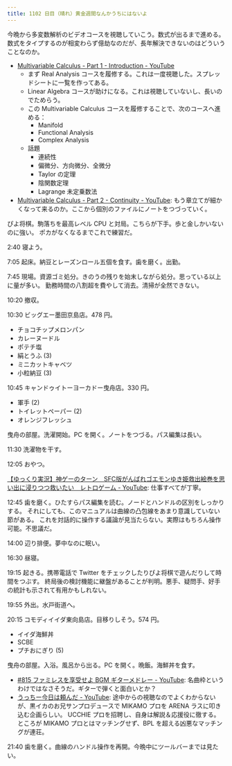 ```yaml
---
title: 1102 日目（晴れ）黄金週間なんかうちにはないよ
---
```


今晩から多変数解析のビデオコースを視聴していこう。数式が出るまで進める。
数式をタイプするのが相変わらず億劫なのだが、長年解決できないのはどういうことなのか。

* [Multivariable Calculus - Part 1 - Introduction - YouTube](https://www.youtube.com/watch?v=4QhZTagNq9Q&list=PLBh2i93oe2qv4G2AyarkbR3OKBml0hXEg&index=1)
  * まず Real Analysis コースを履修する。これは一度視聴した。スプレッドシートに一覧を作ってある。
  * Linear Algebra コースが助けになる。これは視聴していないし、長いのでためらう。
  * この Multivariable Calculus コースを履修することで、次のコースへ進める：
    * Manifold
    * Functional Analysis
    * Complex Analysis
  * 話題
    * 連続性
    * 偏微分、方向微分、全微分
    * Taylor の定理
    * 陰関数定理
    * Lagrange 未定乗数法
* [Multivariable Calculus - Part 2 - Continuity - YouTube](https://www.youtube.com/watch?v=1_A3UBuyFhY&list=PLBh2i93oe2qv4G2AyarkbR3OKBml0hXEg&index=2):
  もう章立てが細かくなって来るのか。ここから個別のファイルにノートをつづっていく。

ぴよ将棋。駒落ちを最高レベル CPU と対局。こちらが下手。歩と金しかいないのに強い。
ポカがなくなるまでこれで練習だ。

2:40 寝よう。

7:05 起床。納豆とレーズンロール五個を食す。歯を磨く。出勤。

7:45 現場。資源ゴミ処分。きのうの残りを始末しながら処分。思っている以上に量が多い。
勤務時間の八割超を費やして消去。清掃が全然できない。

10:20 撤収。

10:30 ビッグエー墨田京島店。478 円。

* チョコチップメロンパン
* カレーヌードル
* ポテチ塩
* 絹とうふ (3)
* ミニカットキャベツ
* 小粒納豆 (3)

10:45 キャンドゥイトーヨーカドー曳舟店。330 円。

* 軍手 (2)
* トイレットペーパー (2)
* オレンジフレッシュ

曳舟の部屋。洗濯開始。PC を開く。ノートをつづる。パス編集は長い。

11:30 洗濯物を干す。

12:05 おやつ。

[【ゆっくり実況】神ゲーのターン　SFC版がんばれゴエモンゆき姫救出絵巻を思い出に浸りつつ救いたい　レトロゲーム - YouTube](https://www.youtube.com/watch?v=S8rjqmQfsbA):
仕事すべてが丁寧。

12:45 歯を磨く。ひたすらパス編集を読む。ノードとハンドルの区別をしっかりする。
それにしても、このマニュアルは曲線の凸包線をあまり意識していない節がある。
これを対話的に操作する議論が見当たらない。実際はもちろん操作可能。不思議だ。

14:00 辺り排便。夢中なのに眠い。

16:30 昼寝。

19:15 起きる。携帯電話で Twitter をチェックしたりぴよ将棋で遊んだりして時間をつぶす。
終局後の検討機能に継盤があることが判明。悪手、疑問手、好手の統計も示されて有用かもしれない。

19:55 外出。水戸街道へ。

20:15 コモディイイダ東向島店。目移りしそう。574 円。

* イイダ海鮮丼
* SCBE
* プチおにぎり (5)

曳舟の部屋。入浴。風呂から出る。PC を開く。晩飯。海鮮丼を食す。

* [#815 ファミレスを享受せよ BGM ギターメドレー - YouTube](https://www.youtube.com/watch?v=DPr_KFohGrY):
  名曲枠というわけではなさそうだ。ギターで弾くと面白いとか？
* [うっちー今日は頼んだ - YouTube](https://www.youtube.com/watch?v=VZTHbIr5CRY):
  途中からの視聴なのでよくわからないが、黒イカのお兄サンプロデュースで MIKAMO プロを ARENA ラスに叩き込む企画らしい。
  UCCHIE プロを招聘し、自身は解説＆応援役に徹する。
  ところが MIKAMO プロとはマッチングせず、BPL を超える凶悪なマッチングが連荘。

21:40 歯を磨く。曲線のハンドル操作を再開。今晩中にツールバーまでは見たい。
